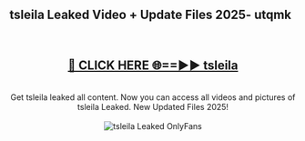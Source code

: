 <h2>tsleila Leaked Video + Update Files 2025- utqmk</h2>
<br>
<div align="center">
<h2><a href="https://libra.edu.pl?tsleila" rel="nofollow">🔴 CLICK HERE 🌐==►► tsleila</a></h2>
<br>
Get tsleila leaked all content. Now you can access all videos and pictures of tsleila Leaked. New Updated Files 2025!
<br>
<br>
<a href="https://libra.edu.pl?tsleila" rel="nofollow" data-target="animated-image.originalLink"><img src="https://i.ibb.co.com/WyWwxjT/player-gif2.gif" alt="tsleila Leaked OnlyFans" style="max-width: 100%; display: inline-block;" data-target="animated-image.originalImage"></a>
</div>
<br>